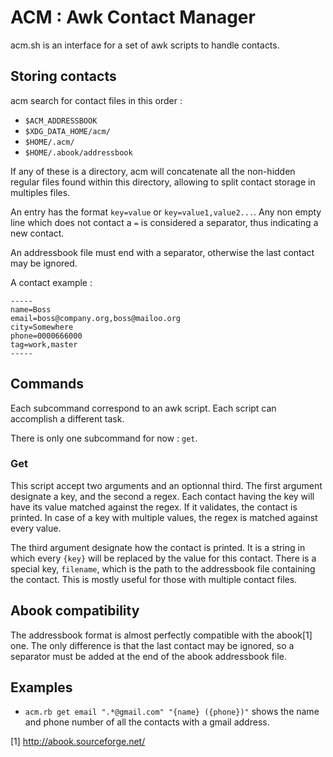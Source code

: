 # ACM : Awk Contact Manager
acm.sh is an interface for a set of awk scripts to handle contacts.

## Storing contacts
acm search for contact files in this order :
 - `$ACM_ADDRESSBOOK`
 - `$XDG_DATA_HOME/acm/`
 - `$HOME/.acm/`
 - `$HOME/.abook/addressbook`

If any of these is a directory, acm will concatenate all the non-hidden regular
files found within this directory, allowing to split contact storage in
multiples files.

An entry has the format `key=value` or `key=value1,value2...`. Any non empty
line which does not contact a `=` is considered a separator, thus indicating
a new contact.

An addressbook file must end with a separator, otherwise the last contact may
be ignored.

A contact example :
```
-----
name=Boss
email=boss@company.org,boss@mailoo.org
city=Somewhere
phone=0000666000
tag=work,master
-----
```

## Commands
Each subcommand correspond to an awk script. Each script can accomplish a
different task.

There is only one subcommand for now : `get`.

### Get
This script accept two arguments and an optionnal third. The first argument
designate a key, and the second a regex. Each contact having the key will have
its value matched against the regex. If it validates, the contact is printed.
In case of a key with multiple values, the regex is matched against every
value.

The third argument designate how the contact is printed. It is a string in
which every `{key}` will be replaced by the value for this contact. There is a
special key, `filename`, which is the path to the addressbook file containing
the contact. This is mostly useful for those with multiple contact files.

## Abook compatibility
The addressbook format is almost perfectly compatible with the abook[1] one.
The only difference is that the last contact may be ignored, so a separator
must be added at the end of the abook addressbook file.

## Examples
 - `acm.rb get email ".*@gmail.com" "{name} ({phone})"` shows the name and
    phone number of all the contacts with a gmail address.


[1] http://abook.sourceforge.net/

